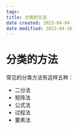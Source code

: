 ```yaml
---
tags:
title: 分类的方法
date created: 2023-04-04
date modified: 2023-04-26
---
```


# 分类的方法

常见的分类方法有这样五种：

- 二分法
- 矩阵法
- 公式法
- 过程法
- 要素法

